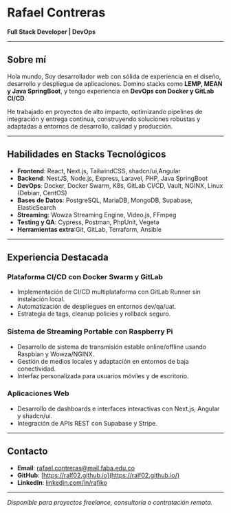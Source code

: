 # Rafael Contreras
**Full Stack Developer | DevOps**

---

## Sobre mí

Hola mundo, Soy desarrollador web con sólida de experiencia en el diseño, desarrollo y despliegue de aplicaciones. Domino stacks como **LEMP, MEAN y Java SpringBoot**, y tengo experiencia en **DevOps con Docker y GitLab CI/CD**.

He trabajado en proyectos de alto impacto, optimizando pipelines de integración y entrega continua, construyendo soluciones robustas y adaptadas a entornos de desarrollo, calidad y producción.

---

## Habilidades en Stacks Tecnológicos

- **Frontend**: React, Next.js, TailwindCSS, shadcn/ui,Angular
- **Backend**: NestJS, Node.js, Express, Laravel, PHP, Java SpringBoot
- **DevOps**: Docker, Docker Swarm, K8s, GitLab CI/CD, Vault, NGINX, Linux (Debian, CentOS)
- **Bases de Datos**: PostgreSQL, MariaDB, MongoDB, Supabase, ElasticSearch
- **Streaming**: Wowza Streaming Engine, Video.js, FFmpeg
- **Testing y QA**: Cypress, Postman, PhpUnit, Vegeta
- **Herramientas extra**:Git, GitLab, Terraform, Ansible

---

## Experiencia Destacada

### **Plataforma CI/CD con Docker Swarm y GitLab**
- Implementación de CI/CD multiplataforma con GitLab Runner sin instalación local.
- Automatización de despliegues en entornos dev/qa/uat.
- Estrategia de tags, cleanup policies y rollback seguro.

### **Sistema de Streaming Portable con Raspberry Pi**
- Desarrollo de sistema de transmisión estable online/offline usando Raspbian y Wowza/NGINX.
- Gestión de medios locales y adaptación en entornos de baja conectividad.
- Interfaz personalizada para usuarios móviles y de escritorio.

### **Aplicaciones Web**
- Desarrollo de dashboards e interfaces interactivas con Next.js, Angular y shadcn/ui.
- Integración de APIs REST con Supabase y Stripe.

---

## Contacto

- **Email**: rafael.contreras@mail.faba.edu.co
- **GitHub**: [https://ralf02.github.io](https://ralf02.github.io/)
- **LinkedIn**: [linkedin.com/in/rafiko](https://linkedin.com/in/rafiko)

---

*Disponible para proyectos freelance, consultoría o contratación remota.*
